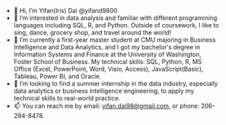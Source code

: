 - 👋 Hi, I’m Yifan(Iris) Dai @yifand9800
- 👀 I’m interested in data analysis and familiar with different programming languages including SQL, R, and Python. Outside of coursework, I like to sing, dance, grocery shop, and travel around the world!
- 🌱 I’m currently a first-year master student at CMU majoring in Business Intelligence and Data Analytics, and I got my bachelor's degree in Information Systems and Finance at the University of Washington, Foster School of Business. 
     My technical skills: SQL, Python, R, MS Office (Excel, PowerPoint, Word, Visio, Access), JavaScript(Basic), Tableau, Power BI, and Oracle. 
- 💞️ I’m looking to find a summer internship in the data industry, especially data analytics or business intelligence engineering, to apply my technical skills to real-world practice.
- 📫 You can reach me by email: yifan.dai98@gmail.com, or phone: 206-294-8478.

<!---
yifand9800/yifand9800 is a ✨ special ✨ repository because its `README.md` (this file) appears on your GitHub profile.
You can click the Preview link to take a look at your changes.
--->
